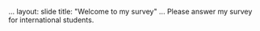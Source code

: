 ...
layout: slide
title: "Welcome to my survey"
...
Please answer my survey for international students.
